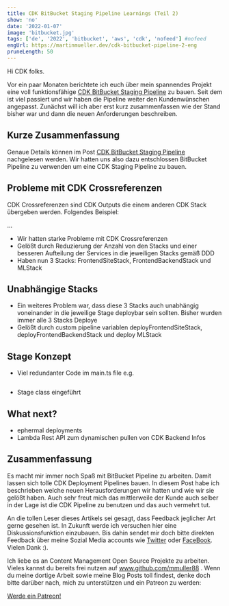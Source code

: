 ```yaml
---
title: CDK BitBucket Staging Pipeline Learnings (Teil 2)
show: 'no'
date: '2022-01-07'
image: 'bitbucket.jpg'
tags: ['de', '2022', 'bitbucket', 'aws', 'cdk', 'nofeed'] #nofeed
engUrl: https://martinmueller.dev/cdk-bitbucket-pipeline-2-eng
pruneLength: 50
---
```


Hi CDK folks.

Vor ein paar Monaten berichtete ich euch über mein spannendes Projekt eine voll funktionsfähige [CDK BitBucket Staging Pipeline](https://martinmueller.dev/cdk-bitbucket-pipeline) zu bauen. Seit dem ist viel passiert und wir haben die Pipeline weiter den Kundenwünschen angepasst. Zunächst will ich aber erst kurz zusammenfassen wie der Stand bisher war und dann die neuen Anforderungen beschreiben.

## Kurze Zusammenfassung

Genaue Details können im Post [CDK BitBucket Staging Pipeline](https://martinmueller.dev/cdk-bitbucket-pipeline) nachgelesen werden. Wir hatten uns also dazu entschlossen BitBucket Pipeline zu verwenden um eine CDK Staging Pipeline zu bauen.

## Probleme mit CDK Crossreferenzen

CDK Crossreferenzen sind CDK Outputs die einem anderen CDK Stack übergeben werden. Folgendes Beispiel:

...

* Wir hatten starke Probleme mit CDK Crossreferenzen
* Gelößt durch Reduzierung der Anzahl von den Stacks und einer besseren Aufteilung der Services in die jeweiligen Stacks gemäß DDD
* Haben nun 3 Stacks: FrontendSiteStack, FrontendBackendStack und MLStack

## Unabhängige Stacks

* Ein weiteres Problem war, dass diese 3 Stacks auch unabhängig voneinander in die jeweilige Stage deploybar sein sollten.
Bisher wurden immer alle 3 Stacks Deploye
* Gelößt durch custom pipeline variablen deployFrontendSiteStack, deployFrontendBackendStack und deploy MLStack

## Stage Konzept

* Viel redundanter Code im main.ts file e.g.

```ts
```

* Stage class eingeführt

## What next?

* ephermal deployments
* Lambda Rest API zum dynamischen pullen von CDK Backend Infos

## Zusammenfassung

Es macht mir immer noch Spaß mit BitBucket Pipeline zu arbeiten. Damit lassen sich tolle CDK Deployment Pipelines bauen. In diesem Post habe ich beschrieben welche neuen Herausforderungen wir hatten und wie wir sie gelößt haben. Auch sehr freut mich das mittlerweile der Kunde auch selber in der Lage ist die CDK Pipeline zu benutzen und das auch vermehrt tut.

An die tollen Leser dieses Artikels sei gesagt, dass Feedback jeglicher Art gerne gesehen ist. In Zukunft werde ich versuchen hier eine Diskussionsfunktion einzubauen. Bis dahin sendet mir doch bitte direkten Feedback über meine Sozial Media accounts wie [Twitter](https://twitter.com/MartinMueller_) oder [FaceBook](https://www.facebook.com/martin.muller.10485). Vielen Dank :).

Ich liebe es an Content Management Open Source Projekte zu arbeiten. Vieles kannst du bereits frei nutzen auf www.github.com/mmuller88 . Wenn du meine dortige Arbeit sowie meine Blog Posts toll findest, denke doch bitte darüber nach, mich zu unterstützen und ein Patreon zu werden:

<a href="https://www.patreon.com/bePatron?u=29010217" data-patreon-widget-type="become-patron-button">Werde ein Patreon!</a><script async src="https://c6.patreon.com/becomePatronButton.bundle.js"></script>